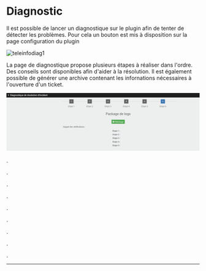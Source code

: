 Diagnostic
===
Il est possible de lancer un diagnostique sur le plugin afin de tenter de détecter les problèmes.
Pour cela un bouton est mis à disposition sur la page configuration du plugin

![teleinfodiag1](../images/teleinformation_diagnostic1.png)

La page de diagnostique propose plusieurs étapes à réaliser dans l'ordre.
Des conseils sont disponibles afin d'aider à la résolution.
Il est également possible de générer une archive contenant les infornations nécessaires à l'ouverture d'un ticket.

![teleinfodiag1](../images/teleinformation_diagnostic2.png)

.

.

.

.

.

.

.

.

.

---

